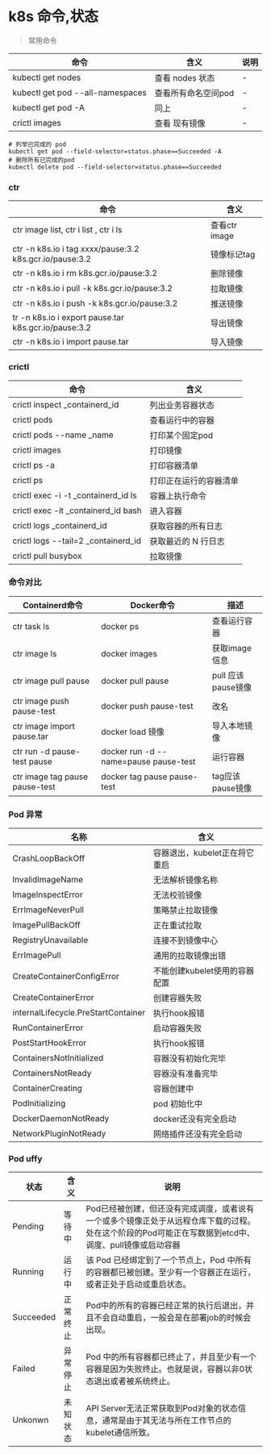 # k8s 命令,状态

> 常用命令

| 命令                               | 含义          | 说明  |
|----------------------------------|-------------|-----|
| kubectl get nodes                | 查看 nodes 状态 | -   |
| kubectl get pod --all-namespaces | 查看所有命名空间pod | -   |
| kubectl get pod -A               | 同上          | -   |
| crictl images                    | 查看 现有镜像     | -   |

```shell
# 列举已完成的 pod
kubectl get pod --field-selector=status.phase==Succeeded -A
# 删除所有已完成的pod
kubectl delete pod --field-selector=status.phase==Succeeded
```


### ctr
| 命令                                                      | 含义          |
|---------------------------------------------------------|-------------|
| ctr image list, ctr i list , ctr i ls                   | 查看ctr image |
| ctr -n k8s.io i tag xxxx/pause:3.2 k8s.gcr.io/pause:3.2 | 镜像标记tag     |
| ctr -n k8s.io i rm k8s.gcr.io/pause:3.2                 | 删除镜像        |
| ctr -n k8s.io i pull -k k8s.gcr.io/pause:3.2            | 拉取镜像        |
| ctr -n k8s.io i push -k k8s.gcr.io/pause:3.2            | 推送镜像        |
| tr -n k8s.io i export pause.tar k8s.gcr.io/pause:3.2    | 导出镜像        |
| ctr -n k8s.io i import pause.tar                        | 导入镜像        |

### crictl
| 命令                                  | 含义          |
|-------------------------------------|-------------|
| crictl inspect _containerd_id       | 列出业务容器状态    | 
| crictl pods                         | 查看运行中的容器    |
| crictl pods --name _name            | 打印某个固定pod   |
| crictl images                       | 打印镜像        |
| crictl ps -a                        | 打印容器清单      |
| crictl ps                           | 打印正在运行的容器清单 |
| crictl exec -i -t _containerd_id ls | 容器上执行命令     |
| crictl exec -it _containerd_id bash | 进入容器        |
| crictl logs _containerd_id          | 获取容器的所有日志   |
| crictl logs --tail=2 _containerd_id | 获取最近的 N 行日志 |
| crictl pull busybox                 | 拉取镜像        |

### 命令对比
| Containerd命令                   | Docker命令                              | 描述             |
|--------------------------------|---------------------------------------|----------------|
| ctr task ls                    | docker ps                             | 查看运行容器         |
| ctr image ls                   | docker images                         | 获取image信息      |
| ctr image pull pause           | docker pull pause                     | pull 应该pause镜像 |
| ctr image push pause-test      | docker push pause-test                | 改名             |
| ctr image import pause.tar     | docker load 镜像                        | 导入本地镜像         |
| ctr run -d pause-test pause    | docker run -d --name=pause pause-test | 运行容器           |
| ctr image tag pause pause-test | docker tag pause pause-test           | tag应该pause镜像   |



### Pod 异常
| 名称                                  | 含义                 |
|-------------------------------------|--------------------|
| CrashLoopBackOff                    | 容器退出，kubelet正在将它重启 |
| InvalidImageName                    | 无法解析镜像名称           |
| ImageInspectError                   | 无法校验镜像             |
| ErrImageNeverPull                   | 策略禁止拉取镜像           |
| ImagePullBackOff                    | 正在重试拉取             |
| RegistryUnavailable                 | 连接不到镜像中心           |
| ErrImagePull                        | 通用的拉取镜像出错          |
| CreateContainerConfigError          | 不能创建kubelet使用的容器配置 |
| CreateContainerError                | 创建容器失败             |
| internalLifecycle.PreStartContainer | 执行hook报错           |
| RunContainerError                   | 启动容器失败             |
| PostStartHookError                  | 执行hook报错           |
| ContainersNotInitialized            | 容器没有初始化完毕          |
| ContainersNotReady                  | 容器没有准备完毕           |
| ContainerCreating                   | 容器创建中              |
| PodInitializing                     | pod 初始化中           |
| DockerDaemonNotReady                | docker还没有完全启动      |
| NetworkPluginNotReady               | 网络插件还没有完全启动        |


### Pod uffy
| 状态        | 含义   | 说明                                                                                |
|-----------|------|-----------------------------------------------------------------------------------|
| Pending   | 等待中  | Pod已经被创建，但还没有完成调度，或者说有一个或多个镜像正处于从远程仓库下载的过程。处在这个阶段的Pod可能正在写数据到etcd中、调度、pull镜像或启动容器 |
| Running   | 运行中  | 该 Pod 已经绑定到了一个节点上，Pod 中所有的容器都已被创建。至少有一个容器正在运行，或者正处于启动或重启状态。                       |
| Succeeded | 正常终止 | Pod中的所有的容器已经正常的执行后退出，并且不会自动重启，一般会是在部署job的时候会出现。                                   |
| Failed    | 异常停止 | Pod 中的所有容器都已终止了，并且至少有一个容器是因为失败终止。也就是说，容器以非0状态退出或者被系统终止。                           |
| Unkonwn   | 未知状态 | API Server无法正常获取到Pod对象的状态信息，通常是由于其无法与所在工作节点的kubelet通信所致。                          |

